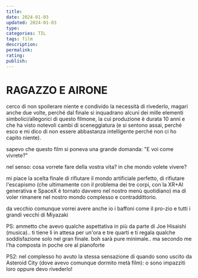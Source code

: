 ```yaml
---
title: 
date: 2024-01-03
updated: 2024-01-03
type: 
categories: TIL
tags: film
description: 
permalink: 
rating: 
publish: 
---
```

# RAGAZZO E AIRONE

cerco di non spoilerare niente e condivido la necessità di rivederlo, magari anche due volte, perché dal finale si inquadrano alcuni dei mille elementi simbolici/allegorici di questo filmone, la cui produzione è durata 10 anni e che ha visto notevoli cambi di sceneggiatura (e si sentono assai, perché esco e mi dico di non essere abbastanza intelligente perché non ci ho capito niente).

sapevo che questo film si poneva una grande domanda: "E voi come vivrete?"

nel senso: cosa vorrete fare della vostra vita? in che mondo volete vivere?

mi piace la scelta finale di rifiutare il mondo artificiale perfetto, di rifiutare l'escapismo (che ultimamente con il problema dei tre corpi, con la XR+AI generativa e SpaceX è tornato davvero nel nostro menù quotidiano) ma di voler rimanere nel nostro mondo complesso e contraddittorio.

da vecchio comunque vorrei avere anche io i baffoni come il pro-zio e tutti i grandi vecchi di Miyazaki

PS: ammetto che avevo qualche aspettativa in più da parte di Joe Hisaishi (musica).. ti tiene lì in attesa per un'ora e tre quarti e ti regala qualche soddisfazione solo nel gran finale. boh sarà pure minimale.. ma secondo me l'ha composta in poche ore al pianoforte

PS2: nel complesso ho avuto la stessa sensazione di quando sono uscito da Asteroid City (dove avevo comunque dormito metà film): o sono impazziti loro oppure devo rivederlo!
